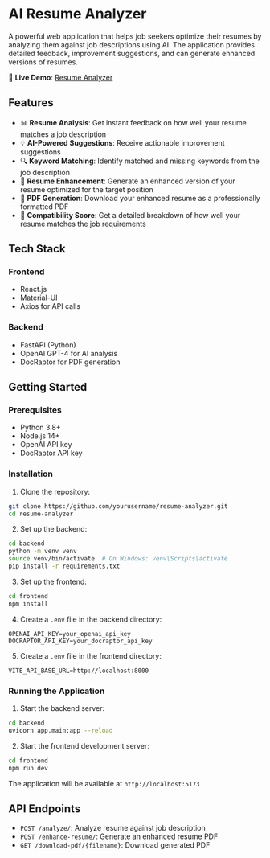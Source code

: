 # AI Resume Analyzer

A powerful web application that helps job seekers optimize their resumes by analyzing them against job descriptions using AI. The application provides detailed feedback, improvement suggestions, and can generate enhanced versions of resumes.

🔗 **Live Demo**: [Resume Analyzer](https://storage.googleapis.com/resume-analyzer-123/index.html)

## Features

- 📊 **Resume Analysis**: Get instant feedback on how well your resume matches a job description
- 💡 **AI-Powered Suggestions**: Receive actionable improvement suggestions
- 🔍 **Keyword Matching**: Identify matched and missing keywords from the job description
- 📝 **Resume Enhancement**: Generate an enhanced version of your resume optimized for the target position
- 📄 **PDF Generation**: Download your enhanced resume as a professionally formatted PDF
- 🎯 **Compatibility Score**: Get a detailed breakdown of how well your resume matches the job requirements

## Tech Stack

### Frontend
- React.js
- Material-UI
- Axios for API calls

### Backend
- FastAPI (Python)
- OpenAI GPT-4 for AI analysis
- DocRaptor for PDF generation

## Getting Started

### Prerequisites
- Python 3.8+
- Node.js 14+
- OpenAI API key
- DocRaptor API key

### Installation

1. Clone the repository:
```bash
git clone https://github.com/yourusername/resume-analyzer.git
cd resume-analyzer
```

2. Set up the backend:
```bash
cd backend
python -m venv venv
source venv/bin/activate  # On Windows: venv\Scripts\activate
pip install -r requirements.txt
```

3. Set up the frontend:
```bash
cd frontend
npm install
```

4. Create a `.env` file in the backend directory:
```
OPENAI_API_KEY=your_openai_api_key
DOCRAPTOR_API_KEY=your_docraptor_api_key
```

5. Create a `.env` file in the frontend directory:
```
VITE_API_BASE_URL=http://localhost:8000
```

### Running the Application

1. Start the backend server:
```bash
cd backend
uvicorn app.main:app --reload
```

2. Start the frontend development server:
```bash
cd frontend
npm run dev
```

The application will be available at `http://localhost:5173`

## API Endpoints

- `POST /analyze/`: Analyze resume against job description
- `POST /enhance-resume/`: Generate an enhanced resume PDF
- `GET /download-pdf/{filename}`: Download generated PDF
